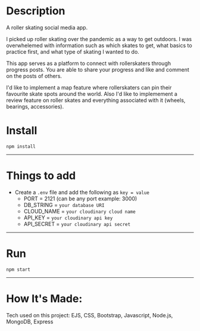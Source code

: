 # Description

A roller skating social media app.

I picked up roller skating over the pandemic as a way to get outdoors. I was overwhelemed with information such as which skates to get, what basics to practice first, and what type of skating I wanted to do.

This app serves as a platform to connect with rollerskaters through progress posts. You are able to share your progress and like and comment on the posts of others.

I'd like to implement a map feature where rollerskaters can pin their favourite skate spots around the world. Also I'd like to implemement a review feature on roller skates and everything associated with it (wheels, bearings, accessories).

# Install

`npm install`

---

# Things to add

- Create a `.env` file and add the following as `key = value`
  - PORT = 2121 (can be any port example: 3000)
  - DB_STRING = `your database URI`
  - CLOUD_NAME = `your cloudinary cloud name`
  - API_KEY = `your cloudinary api key`
  - API_SECRET = `your cloudinary api secret`

---

# Run

`npm start`

---

# How It's Made:

Tech used on this project: EJS, CSS, Bootstrap, Javascript, Node.js, MongoDB, Express
